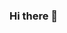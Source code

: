 ### Hi there 👋

<!--
**TK1ng/TK1ng** is a ✨ _special_ ✨ repository because its `README.md` (this file) appears on your GitHub profile.

I'm Taryn, a self-taught developer. 

#🔭 I’m currently working on ...
- Improving my skills with JavaScript
- Learning React.js and Node.js
- Exploring APIs


Connect with me on [twitter](https://www.twitter.com/iimkiing)

